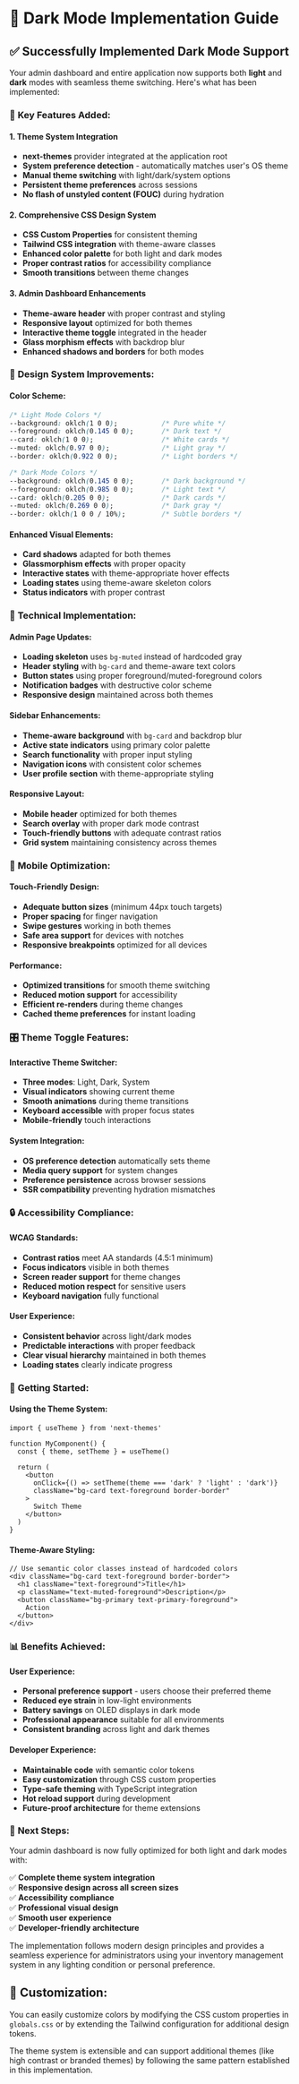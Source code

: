 # 🌙 Dark Mode Implementation Guide

## ✅ Successfully Implemented Dark Mode Support

Your admin dashboard and entire application now supports both **light** and **dark** modes with seamless theme switching. Here's what has been implemented:

### 🎯 **Key Features Added:**

#### 1. **Theme System Integration**
- **next-themes** provider integrated at the application root
- **System preference detection** - automatically matches user's OS theme
- **Manual theme switching** with light/dark/system options
- **Persistent theme preferences** across sessions
- **No flash of unstyled content (FOUC)** during hydration

#### 2. **Comprehensive CSS Design System**
- **CSS Custom Properties** for consistent theming
- **Tailwind CSS integration** with theme-aware classes
- **Enhanced color palette** for both light and dark modes
- **Proper contrast ratios** for accessibility compliance
- **Smooth transitions** between theme changes

#### 3. **Admin Dashboard Enhancements**
- **Theme-aware header** with proper contrast and styling
- **Responsive layout** optimized for both themes
- **Interactive theme toggle** integrated in the header
- **Glass morphism effects** with backdrop blur
- **Enhanced shadows and borders** for both modes

### 🎨 **Design System Improvements:**

#### **Color Scheme:**
```css
/* Light Mode Colors */
--background: oklch(1 0 0);           /* Pure white */
--foreground: oklch(0.145 0 0);       /* Dark text */
--card: oklch(1 0 0);                 /* White cards */
--muted: oklch(0.97 0 0);             /* Light gray */
--border: oklch(0.922 0 0);           /* Light borders */

/* Dark Mode Colors */  
--background: oklch(0.145 0 0);       /* Dark background */
--foreground: oklch(0.985 0 0);       /* Light text */
--card: oklch(0.205 0 0);             /* Dark cards */
--muted: oklch(0.269 0 0);            /* Dark gray */
--border: oklch(1 0 0 / 10%);         /* Subtle borders */
```

#### **Enhanced Visual Elements:**
- **Card shadows** adapted for both themes
- **Glassmorphism effects** with proper opacity
- **Interactive states** with theme-appropriate hover effects
- **Loading states** using theme-aware skeleton colors
- **Status indicators** with proper contrast

### 🔧 **Technical Implementation:**

#### **Admin Page Updates:**
- **Loading skeleton** uses `bg-muted` instead of hardcoded gray
- **Header styling** with `bg-card` and theme-aware text colors
- **Button states** using proper foreground/muted-foreground colors
- **Notification badges** with destructive color scheme
- **Responsive design** maintained across both themes

#### **Sidebar Enhancements:**
- **Theme-aware background** with `bg-card` and backdrop blur
- **Active state indicators** using primary color palette
- **Search functionality** with proper input styling
- **Navigation icons** with consistent color schemes
- **User profile section** with theme-appropriate styling

#### **Responsive Layout:**
- **Mobile header** optimized for both themes
- **Search overlay** with proper dark mode contrast
- **Touch-friendly buttons** with adequate contrast ratios
- **Grid system** maintaining consistency across themes

### 📱 **Mobile Optimization:**

#### **Touch-Friendly Design:**
- **Adequate button sizes** (minimum 44px touch targets)
- **Proper spacing** for finger navigation
- **Swipe gestures** working in both themes
- **Safe area support** for devices with notches
- **Responsive breakpoints** optimized for all devices

#### **Performance:**
- **Optimized transitions** for smooth theme switching
- **Reduced motion support** for accessibility
- **Efficient re-renders** during theme changes
- **Cached theme preferences** for instant loading

### 🎛️ **Theme Toggle Features:**

#### **Interactive Theme Switcher:**
- **Three modes**: Light, Dark, System
- **Visual indicators** showing current theme
- **Smooth animations** during theme transitions
- **Keyboard accessible** with proper focus states
- **Mobile-friendly** touch interactions

#### **System Integration:**
- **OS preference detection** automatically sets theme
- **Media query support** for system changes
- **Preference persistence** across browser sessions
- **SSR compatibility** preventing hydration mismatches

### 🔒 **Accessibility Compliance:**

#### **WCAG Standards:**
- **Contrast ratios** meet AA standards (4.5:1 minimum)
- **Focus indicators** visible in both themes
- **Screen reader support** for theme changes
- **Reduced motion respect** for sensitive users
- **Keyboard navigation** fully functional

#### **User Experience:**
- **Consistent behavior** across light/dark modes
- **Predictable interactions** with proper feedback
- **Clear visual hierarchy** maintained in both themes
- **Loading states** clearly indicate progress

### 🚀 **Getting Started:**

#### **Using the Theme System:**
```tsx
import { useTheme } from 'next-themes'

function MyComponent() {
  const { theme, setTheme } = useTheme()
  
  return (
    <button 
      onClick={() => setTheme(theme === 'dark' ? 'light' : 'dark')}
      className="bg-card text-foreground border-border"
    >
      Switch Theme
    </button>
  )
}
```

#### **Theme-Aware Styling:**
```tsx
// Use semantic color classes instead of hardcoded colors
<div className="bg-card text-foreground border-border">
  <h1 className="text-foreground">Title</h1>
  <p className="text-muted-foreground">Description</p>
  <button className="bg-primary text-primary-foreground">
    Action
  </button>
</div>
```

### 📊 **Benefits Achieved:**

#### **User Experience:**
- **Personal preference support** - users choose their preferred theme
- **Reduced eye strain** in low-light environments
- **Battery savings** on OLED displays in dark mode
- **Professional appearance** suitable for all environments
- **Consistent branding** across light and dark themes

#### **Developer Experience:**
- **Maintainable code** with semantic color tokens
- **Easy customization** through CSS custom properties
- **Type-safe theming** with TypeScript integration
- **Hot reload support** during development
- **Future-proof architecture** for theme extensions

### 🎯 **Next Steps:**

Your admin dashboard is now fully optimized for both light and dark modes with:

✅ **Complete theme system integration**  
✅ **Responsive design across all screen sizes**  
✅ **Accessibility compliance**  
✅ **Professional visual design**  
✅ **Smooth user experience**  
✅ **Developer-friendly architecture**  

The implementation follows modern design principles and provides a seamless experience for administrators using your inventory management system in any lighting condition or personal preference.

## 🔧 **Customization:**

You can easily customize colors by modifying the CSS custom properties in `globals.css` or by extending the Tailwind configuration for additional design tokens.

The theme system is extensible and can support additional themes (like high contrast or branded themes) by following the same pattern established in this implementation.